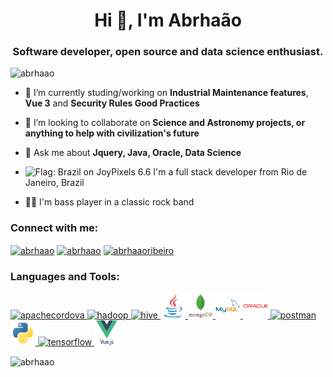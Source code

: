 <h1 align="center">Hi 👋, I'm Abrhaão</h1>
<h3 align="center">Software developer, open source and data science enthusiast.</h3>



<p align="left"> <img src="https://komarev.com/ghpvc/?username=abrhaao&label=Profile%20views&color=0e75b6&style=flat" alt="abrhaao" /> </p>

- 🔭 I’m currently studing/working on **Industrial Maintenance features**, **Vue 3** and **Security Rules Good Practices**

- 👯 I’m looking to collaborate on **Science and Astronomy projects, or anything to help with civilization's future**

- 💬 Ask me about **Jquery, Java, Oracle, Data Science**
- <img src="https://emojipedia-us.s3.dualstack.us-west-1.amazonaws.com/thumbs/120/joypixels/291/flag-brazil_1f1e7-1f1f7.png" alt="Flag: Brazil on JoyPixels 6.6" width="20" height="20"> I'm a full stack developer from Rio de Janeiro, Brazil
- 🤘🏻 I'm bass player in a classic rock band

<h3 align="left">Connect with me:</h3>
<p align="left">
<a href="https://linkedin.com/in/abrhaao" target="blank"><img align="center" src="https://raw.githubusercontent.com/rahuldkjain/github-profile-readme-generator/master/src/images/icons/Social/linked-in-alt.svg" alt="abrhaao" height="30" width="40" /></a>
<a href="https://kaggle.com/abrhaao" target="blank"><img align="center" src="https://raw.githubusercontent.com/rahuldkjain/github-profile-readme-generator/master/src/images/icons/Social/kaggle.svg" alt="abrhaao" height="30" width="40" /></a>
<a href="https://instagram.com/abrhaaoribeiro" target="blank"><img align="center" src="https://raw.githubusercontent.com/rahuldkjain/github-profile-readme-generator/master/src/images/icons/Social/instagram.svg" alt="abrhaaoribeiro" height="30" width="40" /></a>
</p>

<h3 align="left">Languages and Tools:</h3>
<p align="left"> <a href="https://cordova.apache.org/" target="_blank"> <img src="https://www.vectorlogo.zone/logos/apache_cordova/apache_cordova-icon.svg" alt="apachecordova" width="40" height="40"/> </a> <a href="https://hadoop.apache.org/" target="_blank"> <img src="https://www.vectorlogo.zone/logos/apache_hadoop/apache_hadoop-icon.svg" alt="hadoop" width="40" height="40"/> </a> <a href="https://hive.apache.org/" target="_blank"> <img src="https://www.vectorlogo.zone/logos/apache_hive/apache_hive-icon.svg" alt="hive" width="40" height="40"/> </a> <a href="https://www.java.com" target="_blank"> <img src="https://raw.githubusercontent.com/devicons/devicon/master/icons/java/java-original.svg" alt="java" width="40" height="40"/> </a> <a href="https://www.mongodb.com/" target="_blank"> <img src="https://raw.githubusercontent.com/devicons/devicon/master/icons/mongodb/mongodb-original-wordmark.svg" alt="mongodb" width="40" height="40"/> </a> <a href="https://www.mysql.com/" target="_blank"> <img src="https://raw.githubusercontent.com/devicons/devicon/master/icons/mysql/mysql-original-wordmark.svg" alt="mysql" width="40" height="40"/> </a> <a href="https://www.oracle.com/" target="_blank"> <img src="https://raw.githubusercontent.com/devicons/devicon/master/icons/oracle/oracle-original.svg" alt="oracle" width="40" height="40"/> </a> <a href="https://postman.com" target="_blank"> <img src="https://www.vectorlogo.zone/logos/getpostman/getpostman-icon.svg" alt="postman" width="40" height="40"/> </a> <a href="https://www.python.org" target="_blank"> <img src="https://raw.githubusercontent.com/devicons/devicon/master/icons/python/python-original.svg" alt="python" width="40" height="40"/> </a> <a href="https://www.tensorflow.org" target="_blank"> <img src="https://www.vectorlogo.zone/logos/tensorflow/tensorflow-icon.svg" alt="tensorflow" width="40" height="40"/> </a> <a href="https://vuejs.org/" target="_blank"> <img src="https://raw.githubusercontent.com/devicons/devicon/master/icons/vuejs/vuejs-original-wordmark.svg" alt="vuejs" width="40" height="40"/> </a> </p>

<p><img align="center" src="https://github-readme-stats.vercel.app/api/top-langs?username=abrhaao&show_icons=true&locale=en&layout=compact" alt="abrhaao" /></p>
